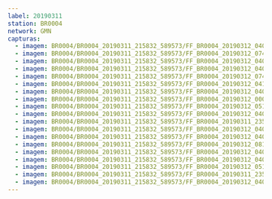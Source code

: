 ```yaml
---
label: 20190311
station: BR0004
network: GMN
capturas:
  - imagem: BR0004/BR0004_20190311_215832_589573/FF_BR0004_20190312_040235_690_0431616.fits_maxpixel.jpg
  - imagem: BR0004/BR0004_20190311_215832_589573/FF_BR0004_20190312_074335_894_0694784.fits_maxpixel.jpg
  - imagem: BR0004/BR0004_20190311_215832_589573/FF_BR0004_20190312_040314_175_0432384.fits_maxpixel.jpg
  - imagem: BR0004/BR0004_20190311_215832_589573/FF_BR0004_20190312_040326_985_0432640.fits_maxpixel.jpg
  - imagem: BR0004/BR0004_20190311_215832_589573/FF_BR0004_20190312_074348_730_0695040.fits_maxpixel.jpg
  - imagem: BR0004/BR0004_20190311_215832_589573/FF_BR0004_20190312_041915_044_0451584.fits_maxpixel.jpg
  - imagem: BR0004/BR0004_20190311_215832_589573/FF_BR0004_20190312_040912_739_0439552.fits_maxpixel.jpg
  - imagem: BR0004/BR0004_20190311_215832_589573/FF_BR0004_20190312_000032_806_0144896.fits_maxpixel.jpg
  - imagem: BR0004/BR0004_20190311_215832_589573/FF_BR0004_20190312_051923_280_0522752.fits_maxpixel.jpg
  - imagem: BR0004/BR0004_20190311_215832_589573/FF_BR0004_20190312_040717_562_0437248.fits_maxpixel.jpg
  - imagem: BR0004/BR0004_20190311_215832_589573/FF_BR0004_20190311_235952_433_0144128.fits_maxpixel.jpg
  - imagem: BR0004/BR0004_20190311_215832_589573/FF_BR0004_20190312_040339_793_0432896.fits_maxpixel.jpg
  - imagem: BR0004/BR0004_20190311_215832_589573/FF_BR0004_20190312_040431_375_0433920.fits_maxpixel.jpg
  - imagem: BR0004/BR0004_20190311_215832_589573/FF_BR0004_20190312_081340_261_0730624.fits_maxpixel.jpg
  - imagem: BR0004/BR0004_20190311_215832_589573/FF_BR0004_20190312_040859_958_0439296.fits_maxpixel.jpg
  - imagem: BR0004/BR0004_20190311_215832_589573/FF_BR0004_20190312_040925_550_0439808.fits_maxpixel.jpg
  - imagem: BR0004/BR0004_20190311_215832_589573/FF_BR0004_20190312_051857_664_0522240.fits_maxpixel.jpg
  - imagem: BR0004/BR0004_20190311_215832_589573/FF_BR0004_20190311_235926_704_0143616.fits_maxpixel.jpg
  - imagem: BR0004/BR0004_20190311_215832_589573/FF_BR0004_20190312_040248_493_0431872.fits_maxpixel.jpg
---
```


